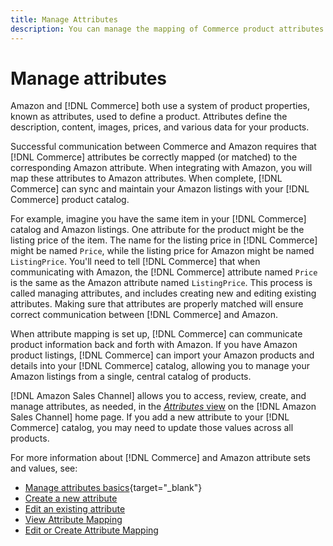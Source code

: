 ```yaml
---
title: Manage Attributes
description: You can manage the mapping of Commerce product attributes to the Amazon attributes to ensure accurate product information between the systems. 
---
```


# Manage attributes

Amazon and [!DNL Commerce] both use a system of product properties, known as attributes, used to define a product. Attributes define the description, content, images, prices, and various data for your products.

Successful communication between Commerce and Amazon requires that [!DNL Commerce] attributes be correctly mapped (or matched) to the corresponding Amazon attribute. When integrating with Amazon, you will map these attributes to Amazon attributes. When complete, [!DNL Commerce] can sync and maintain your Amazon listings with your [!DNL Commerce] product catalog.

For example, imagine you have the same item in your [!DNL Commerce] catalog and Amazon listings. One attribute for the product might be the listing price of the item. The name for the listing price in [!DNL Commerce] might be named `Price`, while the listing price for Amazon might be named `ListingPrice`. You'll need to tell [!DNL Commerce] that when communicating with Amazon, the [!DNL Commerce] attribute named `Price` is the same as the Amazon attribute named `ListingPrice`. This process is called managing attributes, and includes creating new and editing existing attributes. Making sure that attributes are properly matched will ensure correct communication between [!DNL Commerce] and Amazon.

When attribute mapping is set up, [!DNL Commerce] can communicate product information back and forth with Amazon. If you have Amazon product listings, [!DNL Commerce] can import your Amazon products and details into your [!DNL Commerce] catalog, allowing you to manage your Amazon listings from a single, central catalog of products.

[!DNL Amazon Sales Channel] allows you to access, review, create, and manage attributes, as needed, in the [_Attributes_ view](./attributes-view.md) on the [!DNL Amazon Sales Channel] home page. If you add a new attribute to your [!DNL Commerce] catalog, you may need to update those values across all products.

For more information about [!DNL Commerce] and Amazon attribute sets and values, see:

- [Manage attributes basics](https://docs.magento.com/user-guide/catalog/product-attributes.html){target="_blank"}
- [Create a new attribute](./creating-attributes.md#create-an-attribute)
- [Edit an existing attribute](./creating-attributes.md#edit-an-attribute)
- [View Attribute Mapping](./amazon-matching-attributes-values.md)
- [Edit or Create Attribute Mapping](./amazon-manually-update-incomplete-listing.md)
